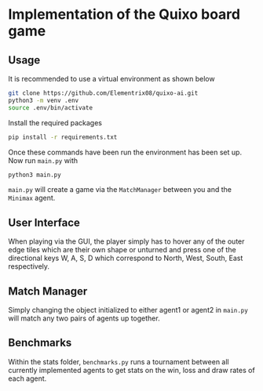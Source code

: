 # Implementation of the Quixo board game
## Usage
It is recommended to use a virtual environment as shown below
```bash
git clone https://github.com/Elementrix08/quixo-ai.git
python3 -m venv .env
source .env/bin/activate
```
Install the required packages
```bash
pip install -r requirements.txt
```

Once these commands have been run the environment has been set up. Now run `main.py` with 
```python
python3 main.py
```
`main.py` will create a game via the `MatchManager` between you and the `Minimax` agent.

## User Interface
When playing via the GUI, the player simply has to hover any of the outer edge tiles which are their own shape or unturned and press one of the directional keys W, A, S, D which correspond to North, West, South, East respectively.

## Match Manager
Simply changing the object initialized to either agent1 or agent2 in `main.py` will match any two pairs of agents up together.

## Benchmarks
Within the stats folder, `benchmarks.py` runs a tournament between all currently implemented agents to get stats on the win, loss and draw rates of each agent.